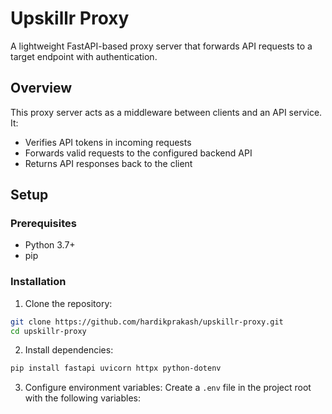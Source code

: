 # Upskillr Proxy

A lightweight FastAPI-based proxy server that forwards API requests to a target endpoint with authentication.

## Overview

This proxy server acts as a middleware between clients and an API service. It:
- Verifies API tokens in incoming requests
- Forwards valid requests to the configured backend API
- Returns API responses back to the client

## Setup

### Prerequisites
- Python 3.7+
- pip

### Installation

1. Clone the repository:
```bash
git clone https://github.com/hardikprakash/upskillr-proxy.git
cd upskillr-proxy
```

2. Install dependencies:
```bash
pip install fastapi uvicorn httpx python-dotenv
```

3. Configure environment variables:
Create a `.env` file in the project root with the following variables:
